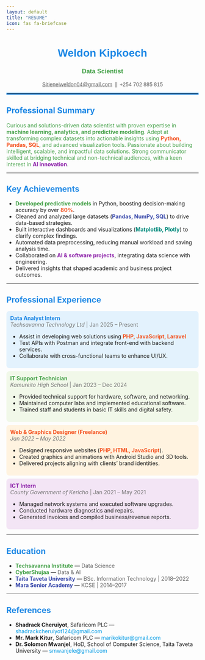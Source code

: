 ```yaml
---
layout: default
title: "RESUME"
icon: fas fa-briefcase
---
```



<div align="center" style="font-family:sans-serif;">
  <h1 style="color:#1E88E5;">Weldon Kipkoech</h1>
  <h3 style="color:#43A047;">Data Scientist</h3>
  <p>
    <a href="mailto:Sitieneiweldon04@gmail.com" style="color:#616161;">Sitieneiweldon04@gmail.com</a> &nbsp;|&nbsp; <span style="color:#616161;">+254 702 885 815</span>
  </p>
</div>

<hr style="border:2px solid #1E88E5;">

## <span style="color:#1E88E5;">Professional Summary</span>

<span style="color:#43A047;">
Curious and solutions-driven data scientist with proven expertise in <b style="color:#43A047;">machine learning, analytics, and predictive modeling</b>. Adept at transforming complex datasets into actionable insights using <b style="color:#F4511E;">Python, Pandas, SQL</b>, and advanced visualization tools. Passionate about building intelligent, scalable, and impactful data solutions. Strong communicator skilled at bridging technical and non-technical audiences, with a keen interest in <b style="color:#8E24AA;">AI innovation</b>.
</span>

---

## <span style="color:#1E88E5;">Key Achievements</span>

<ul>
  <li><b style="color:#43A047;">Developed predictive models</b> in Python, boosting decision-making accuracy by over <b style="color:#F4511E;">80%</b>.</li>
  <li>Cleaned and analyzed large datasets (<b style="color:#3949AB;">Pandas, NumPy, SQL</b>) to drive data-based strategies.</li>
  <li>Built interactive dashboards and visualizations (<b style="color:#00897B;">Matplotlib, Plotly</b>) to clarify complex findings.</li>
  <li>Automated data preprocessing, reducing manual workload and saving analysis time.</li>
  <li>Collaborated on <b style="color:#8E24AA;">AI & software projects</b>, integrating data science with engineering.</li>
  <li>Delivered insights that shaped academic and business project outcomes.</li>
</ul>

---

## <span style="color:#1E88E5;">Professional Experience</span>

<div style="background-color:#E3F2FD;padding:10px;border-radius:8px;">
  <b style="color:#1E88E5;">Data Analyst Intern</b><br>
  <span style="color:#757575;"><i>Techsavanna Technology Ltd</i> | Jan 2025 – Present</span>
  <ul>
    <li>Assist in developing web solutions using <b style="color:#F4511E;">PHP, JavaScript, Laravel</b></li>
    <li>Test APIs with Postman and integrate front-end with backend services.</li>
    <li>Collaborate with cross-functional teams to enhance UI/UX.</li>
  </ul>
</div>

<div style="background-color:#F1F8E9;padding:10px;border-radius:8px;margin-top:8px;">
  <b style="color:#43A047;">IT Support Technician</b><br>
  <span style="color:#757575;"><i>Kamureito High School</i> | Jan 2023 – Dec 2024</span>
  <ul>
    <li>Provided technical support for hardware, software, and networking.</li>
    <li>Maintained computer labs and implemented educational software.</li>
    <li>Trained staff and students in basic IT skills and digital safety.</li>
  </ul>
</div>

<div style="background-color:#FFF3E0;padding:10px;border-radius:8px;margin-top:8px;">
  <b style="color:#F4511E;">Web & Graphics Designer (Freelance)</b><br>
  <span style="color:#757575;"><i>Jan 2022 – May 2022</i></span>
  <ul>
    <li>Designed responsive websites (<b style="color:#F4511E;">PHP, HTML, JavaScript</b>).</li>
    <li>Created graphics and animations with Android Studio and 3D tools.</li>
    <li>Delivered projects aligning with clients’ brand identities.</li>
  </ul>
</div>

<div style="background-color:#F3E5F5;padding:10px;border-radius:8px;margin-top:8px;">
  <b style="color:#8E24AA;">ICT Intern</b><br>
  <span style="color:#757575;"><i>County Government of Kericho</i> | Jan 2021 – May 2021</span>
  <ul>
    <li>Managed network systems and executed software upgrades.</li>
    <li>Conducted hardware diagnostics and repairs.</li>
    <li>Generated invoices and compiled business/revenue reports.</li>
  </ul>
</div>

---

## <span style="color:#1E88E5;">Education</span>

<ul>
  <li><b style="color:#43A047;">Techsavanna Institute</b> — <span style="color:#616161;">Data Science</span></li>
  <li><b style="color:#43A047;">CyberShujaa</b> — <span style="color:#616161;">Data & AI</span></li>
  <li><b style="color:#3949AB;">Taita Taveta University</b> — <span style="color:#616161;">BSc. Information Technology | 2018–2022</span></li>
  <li><b style="color:#3949AB;">Mara Senior Academy</b> — <span style="color:#616161;">KCSE | 2014–2017</span></li>
</ul>

---

## <span style="color:#1E88E5;">References</span>

<ul>
  <li><b>Shadrack Cheruiyot</b>, Safaricom PLC — <span style="color:#039BE5;">shadrackcheruiyot124@gmail.com</span></li>
  <li><b>Mr. Mark Kitur</b>, Safaricom PLC — <span style="color:#039BE5;">marikokitur@gmail.com</span></li>
  <li><b>Dr. Solomon Mwanjel</b>, HoD, School of Computer Science, Taita Taveta University — <span style="color:#039BE5;">smwanjele@gmail.com</span></li>
</ul>
